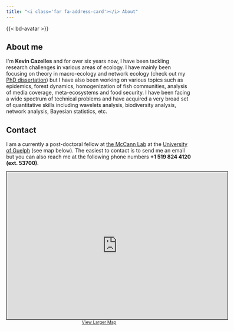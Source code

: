 ```yaml
--- 
title: "<i class='far fa-address-card'></i> About"
--- 
```



{{< bd-avatar >}}

## About me

I'm **Kevin Cazelles** and for over six years now, I have been tackling
research challenges in various areas of ecology. I have mainly been focusing on
theory in macro-ecology and network ecology (check out my [PhD
dissertation](/docs/thesekc.pdf)) but I have also been working on various
topics such as epidemics, forest dynamics, homogenization of fish communities,
analysis of media coverage, meta-ecosystems and food security. I have been
facing a wide spectrum of technical problems and have acquired a very broad set
of quantitative skills including wavelets analysis, biodiversity analysis,
network analysis, Bayesian statistics, etc.

 <!-- I am currently doing quantitative ecology for a
leaving. As such, I do my best to apply the results of abstract investigations
to tangible challenges such as the impact of global change on ecological
communities. -->



## Contact

I am a currently a post-doctoral fellow at [the McCann
Lab](http://www.mccannlab.ca) at the [University of Guelph](https://www.uoguelph.ca/)
(see map below). The easiest to contact is to send me an email <a href="mailto:kevin.cazelles@gmail.com?subject=Paper%20Request&amp;body=Dear%20Kevin%2C%20%0A%0AMessage%0A%0ASincerely%2C"><i class='far fa-envelope'></i></a> but you can also reach me at the 
following phone numbers **+1 519 824 4120 (ext. 53700)**.

<center>
<iframe width="600" height="400" frameborder="0" scrolling="no" marginheight="0" marginwidth="0" src="https://www.openstreetmap.org/export/embed.html?bbox=-80.2331864833832%2C43.526638681485345%2C-80.22391676902772%2C43.53334379663221&amp;layer=mapnik&amp;marker=43.529991332235%2C-80.22855162620544" style="border: 1px solid black"></iframe><br/><small><a href="https://www.openstreetmap.org/?mlat=43.52999&amp;mlon=-80.22855#map=17/43.52999/-80.22855&amp;layers=N">View Larger Map</a></small>
<center>